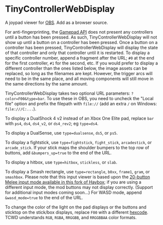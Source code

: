 # TinyControllerWebDisplay
A joypad viewer for [OBS](https://obsproject.com). Add as a browser source.

For anti-fingerprinting, the [Gamepad API](https://developer.mozilla.org/en-US/docs/Web/API/Gamepad_API) does not present any controllers until a button has been pressed. As such, TinyControllerWebDisplay will not show up until a button on a controller has been pressed. Once a button on a controller has been pressed, TinyControllerWebDisplay will display the state of that controller and only that controller until it is restarted. To display a specific controller number, append a fragment after the URL; `#0` at the end for the first controller, `#1` for the second, etc. If you would prefer to display a different controller than the ones listed below, the image assets can be replaced, so long as the filenames are kept. However, the trigger arcs will need to be in the same place, and all moving components will still move in the same directions by the same amount.

TinyControllerWebDisplay takes two optional URL parameters: `?color=F00&type=bar`. To use these in OBS, you need to uncheck the "Local file" option and prefix the filepath with `file://` (add an extra `/` on Windows: `file:///C:...`).

To display a DualShock 4 v2 instead of an Xbox One Elite pad, replace `bar` with `ps4`, `ds4`, `ds4_v2`, or `ds4_rev2`; eg `type=ds4`.

To display a DualSense, use `type=dualsense`, `ds5`, or `ps5`.

To display a fightstick, use `type=fightstick`, `fight_stick`, `arcadestick`, or `arcade_stick`. If your stick maps the shoulder bumpers to the top row of buttons, add `&bumpers_up=true` to the end of the URL.

To display a hitbox, use `type=hitbox`, `stickless`, or `slab`.

To display a Smash rectangle, use `type=rectangle`, `b0xx`, `frame1`, `gram`, or `smashbox`. Please note that this input viewer is based upon the [20-button  Melee input mode available in this fork of Haybox](https://github.com/UMS-Ultra/BubbleBox-Firmware/blob/master/src/modes/Melee20Button.cpp); if you are using a different input mode, the mod buttons may not display correctly. (Support for additional input modes coming soon...) For WASD mode, append `&wasd_mode=true` to the end of the URL.

To change the color of the light on the pad displays or the buttons and sticktop on the stick/box displays, replace `F00` with a different [hexcode](https://www.codeconquest.com/hex-color-codes/). TCWD understands `RGB`, `RGBA`, `RRGGBB`, and `RRGGBBAA` color formats.
